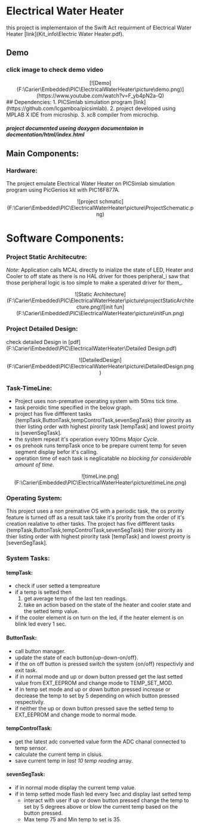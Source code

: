 # Electrical Water Heater
this project is implementaion of the Swift Act requirment of Electrical Water Heater [link](Kit_info\Electric Water Heater.pdf).
## Demo
### click image to check demo video 
<div style="text-align:center">[![Demo](F:\Carier\Embedded\PIC\ElectricalWaterHeater\picture\demo.png)](https://www.youtube.com/watch?v=F_yb4pN2a-Q)</div>
## Dependencies:
1. PICSimlab simulation program [link](https://github.com/lcgamboa/picsimlab).
2. project developed using MPLAB X IDE from microship.
3. xc8 compiler from microchip.

##### project documented useing doxygen documentaion in docmentation/html/index.html 
## Main Components:
### Hardware:
The project emulate Electrical Water Heater on PICSimlab simulation program using PicGenios kit with PIC16F877A.
<div style="text-align:center">![project schmatic](F:\Carier\Embedded\PIC\ElectricalWaterHeater\picture\ProjectSchematic.png)</div>

# Software Components:
### Project Static Architecutre:
_Note_: Application calls MCAL directly to inialize the state of LED, Heater and Cooler to off state as there is no 
HAL driver for thoes peripheral_i saw that those peripheral logic is too simple to make a sperated driver for them_.
<div style="text-align:center">![Static Architecture](F:\Carier\Embedded\PIC\ElectricalWaterHeater\picture\projectStaticArchitecture.png)![init fun](F:\Carier\Embedded\PIC\ElectricalWaterHeater\picture\initFun.png)</div>

### Project Detailed Design:
check detailed Design in [pdf](F:\Carier\Embedded\PIC\ElectricalWaterHeater\Detailed Design.pdf)
<div style="text-align:center">![DetailedDesign](F:\Carier\Embedded\PIC\ElectricalWaterHeater\picture\DetailedDesign.png)</div>

### Task-TimeLine:
* Project uses non-premative operating system with 50ms tick time.
* task peroidic time specified in the below graph.
* project has five diffferent tasks {tempTask,ButtonTask,tempControlTask,sevenSegTask} thier pirority as thier listing 
  order with highest pirority task [tempTask] and lowest proirty is [sevenSegTask].
* the system repeat it's operation every 100ms _Major Cycle_.
* os prehook runs tempTask once to be prepare current temp for seven segment display befor it's calling.
* operation time of each task is neglicatable _no blocking for considerable amount of time_.

<div style="text-align:center">![timeLine.png](F:\Carier\Embedded\PIC\ElectricalWaterHeater\picture\timeLine.png)</div>

### Operating System:
This project uses a non premative OS with a periodic task, the os prority feature is turned off as a result task take it's
prority from the order of it's creation realative to other tasks.
The project has five diffferent tasks {tempTask,ButtonTask,tempControlTask,sevenSegTask} thier pirority as thier listing 
order with highest pirority task [tempTask] and lowest proirty is [sevenSegTask].

### System Tasks:

#### tempTask:
* check if user setted a tempreature
* if a temp is setted then
	1. get average temp of the last ten readings.
	2. take an action based on the state of the heater and cooler state and the setted temp value.
* if the cooler element is on turn on the led, if the heater element is on blink led every 1 sec.


#### ButtonTask:
* call button manager.
* update the state of each button{up-down-on/off}.
* if the on off button is pressed switch the system {on/off} respectivly and exit task.
* if in normal mode and up or down button pressed get the last setted value from EXT_EEPROM and change mode to TEMP_SET_MOD.
* if in temp set mode and up or down button pressed increase or decrease the temp to set by 5 depending on which button pressed respectivily.
* if neither the up or down button pressed save the setted temp to EXT_EEPROM and change mode to normal mode.

#### tempControlTask:
* get the latest adc converted value form the ADC chanal connected to temp sensor.
* calculate the current temp in clsius.
* save current temp in _last 10 temp reading_ array.

#### sevenSegTask:
* if in normal mode display the current temp value.
* if in temp  setted mode flash led every 1sec and display last setted temp
	* interact with user if up or down button pressed change the temp to set by 5 degrees above or blow the current temp based on the button pressed.
	* Max temp 75 and Min temp to set is 35.
